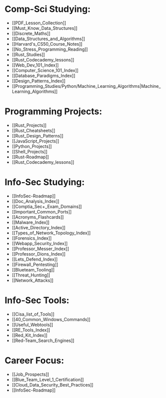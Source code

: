 
# Comp-Sci Studying:
- [[PDF_Lesson_Collection]]
- [[Must_Know_Data_Structures]]
- [[Discrete_Maths]]
- [[Data_Structures_and_Algorithms]]
- [[Harvard's_CS50_Course_Notes]]
- [[No_Stress_Programming_Reading]]
- [[Rust_Studies]]
- [[Rust_Codecademy_lessons]]
- [[Web_Dev_101_Index]]
- [[Computer_Science_101_Index]]
- [[Database_Paradigms_Index]]
- [[Design_Patterns_Index]]
- [[Programming_Studies/Python/Machine_Learning_Algorithms|Machine_Learning_Algorithms]]

# Programming Projects:
- [[Rust_Projects]]
- [[Rust_Cheatsheets]]
- [[Rust_Design_Patterns]]
- [[JavaScript_Projects]]
- [[Python_Projects]]
- [[Shell_Projects]]
- [[Rust-Roadmap]]
- [[Rust_Codecademy_lessons]]

# Info-Sec Studying:
- [[InfoSec-Roadmap]]
- [[Doc_Analysis_Index]]
- [[Comptia_Sec+_Exam_Domains]]
- [[Important_Common_Ports]]
- [[Acronyms_Flashcards]]
- [[Malware_Index]]
- [[Active_Directory_Index]]
- [[Types_of_Network_Topology_Index]]
- [[Forensics_Index]]
- [[Webapp_Security_Index]]
- [[Professor_Messer_Index]]
- [[Professor_Dions_Index]]
- [[Lets_Defend_Index]]
- [[Firewall_Pentesting]]
- [[Blueteam_Tooling]]
- [[Threat_Hunting]]
- [[Network_Attacks]]

# Info-Sec Tools:
- [[Cisa_list_of_Tools]]
- [[40_Common_Windows_Commands]]
- [[Useful_Webtools]]
- [[RE_Tools_Index]]
- [[Red_Kit_Index]]
- [[Red-Team_Search_Engines]]

# Career Focus:
- [[Job_Prospects]]
- [[Blue_Team_Level_1_Certification]]
- [[Cloud_Data_Security_Best_Practices]]
- [[InfoSec-Roadmap]]
